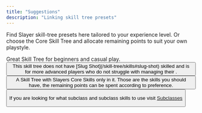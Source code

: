 ```yaml
---
title: "Suggestions"
description: "Linking skill tree presets"
---
```


Find Slayer skill-tree presets here tailored to your experience level.
Or choose the Core Skill Tree and allocate remaining points to suit your own playstyle.

<Tabs>
  <TabItem value="skilltree1" label="Beginner-Friendly Skill Tree" default>
    Great Skill Tree for beginners and casual play.

<Button label="Skill Tree" link="https://arks-layer.com/skillsim/ngs/skillcalc.php?29cqIbIVIbIVIbIVIbIVIbIVIbIVIbIVIbIVIbIVIbIV~f~f~f~f~f~f~f~f~f~f~f~f~f~f~f~f~dq~f~f~f~f~dq~f~f~f~f~f~f~f~f~f~f~f~f~f~f~f~7SYevererererIr~f~f~f~f~f~f~f~f~f~f~f~f~f~f~f~f~f~f~f~f~f~f~a" />
</TabItem>
<TabItem value="skilltree2" label="Advanced Skill Tree">
This skill tree does not have [Slug Shot](/skill-tree/skills#slug-shot) skilled and is for more advanced players who do not struggle with managing their <Tooltip term="PP" />.

<Button label="Skill Tree" link="https://arks-layer.com/skillsim/ngs/skillcalc.php?29cqIbIVIbIVIbIVIbIVIbIVIbIVIbIVIbIVIbIVIbIV~f~f~f~f~f~f~f~f~f~f~f~f~f~f~f~f~dq~f~f~f~f~dq~f~f~f~f~f~f~f~f~f~f~f~f~f~f~f~7SYesereberevIr~f~f~f~f~f~f~f~f~f~f~f~f~f~f~f~f~f~f~f~f~f~f~a" />
</TabItem>
<TabItem value="skilltree3" label="Core Skill Tree">
A Skill Tree with Slayers Core Skills only in it. Those are the skills you should have, the remaining points can be spent according to preference.

<Button label="Skill Tree" link="https://arks-layer.com/skillsim/ngs/skillcalc.php?29cqIbIVIbIVIbIVIbIVIbIVIbIVIbIVIbIVIbIVIbIV~f~f~f~f~f~f~f~f~f~f~f~f~f~f~f~be~fIq~f~f~f~f~dq~f~f~f~f~f~f~f~f~f~f~f~f~f~f~f~7SYeqIrebererIr~f~f~f~f~f~f~f~f~f~f~f~f~f~f~f~f~f~f~f~f~f~f~a" />
</TabItem>
</Tabs>

If you are looking for what subclass and subclass skills to use visit [Subclasses](/subclasses)